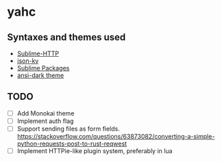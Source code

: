 # yahc

## Syntaxes and themes used
- [Sublime-HTTP](https://github.com/samsalisbury/Sublime-HTTP)
- [json-kv](https://github.com/aurule/json-kv)
- [Sublime Packages](https://github.com/sublimehq/Packages/tree/fa6b8629c95041bf262d4c1dab95c456a0530122)
- [ansi-dark theme](https://github.com/sharkdp/bat/blob/master/assets/themes/ansi-dark.tmTheme)

## TODO
- [ ] Add Monokai theme
- [ ] Implement auth flag
- [ ] Support sending files as form fields. https://stackoverflow.com/questions/63873082/converting-a-simple-python-requests-post-to-rust-reqwest
- [ ] Implement HTTPie-like plugin system, preferably in lua
